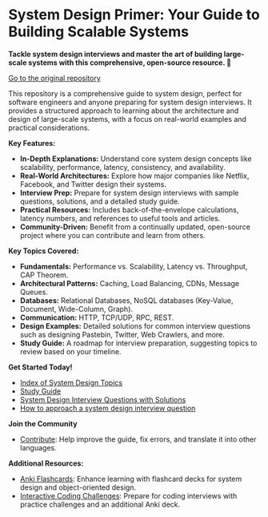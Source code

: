 # System Design Primer: Your Guide to Building Scalable Systems

**Tackle system design interviews and master the art of building large-scale systems with this comprehensive, open-source resource. 🚀**

[Go to the original repository](https://github.com/donnemartin/system-design-primer)

This repository is a comprehensive guide to system design, perfect for software engineers and anyone preparing for system design interviews. It provides a structured approach to learning about the architecture and design of large-scale systems, with a focus on real-world examples and practical considerations.

**Key Features:**

*   **In-Depth Explanations:** Understand core system design concepts like scalability, performance, latency, consistency, and availability.
*   **Real-World Architectures:** Explore how major companies like Netflix, Facebook, and Twitter design their systems.
*   **Interview Prep:** Prepare for system design interviews with sample questions, solutions, and a detailed study guide.
*   **Practical Resources:** Includes back-of-the-envelope calculations, latency numbers, and references to useful tools and articles.
*   **Community-Driven:** Benefit from a continually updated, open-source project where you can contribute and learn from others.

**Key Topics Covered:**

*   **Fundamentals:** Performance vs. Scalability, Latency vs. Throughput, CAP Theorem.
*   **Architectural Patterns:** Caching, Load Balancing, CDNs, Message Queues.
*   **Databases:** Relational Databases, NoSQL databases (Key-Value, Document, Wide-Column, Graph).
*   **Communication:** HTTP, TCP/UDP, RPC, REST.
*   **Design Examples:** Detailed solutions for common interview questions such as designing Pastebin, Twitter, Web Crawlers, and more.
*   **Study Guide:** A roadmap for interview preparation, suggesting topics to review based on your timeline.

**Get Started Today!**

*   [Index of System Design Topics](#index-of-system-design-topics)
*   [Study Guide](#study-guide)
*   [System Design Interview Questions with Solutions](#system-design-interview-questions-with-solutions)
*   [How to approach a system design interview question](#how-to-approach-a-system-design-interview-question)

**Join the Community**

*   [Contribute](CONTRIBUTING.md): Help improve the guide, fix errors, and translate it into other languages.

**Additional Resources:**
*   [Anki Flashcards](https://apps.ankiweb.net/): Enhance learning with flashcard decks for system design and object-oriented design.
*   [Interactive Coding Challenges](https://github.com/donnemartin/interactive-coding-challenges): Prepare for coding interviews with practice challenges and an additional Anki deck.